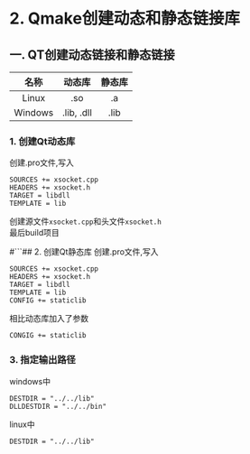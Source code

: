 # 2. Qmake创建动态和静态链接库

## 一. QT创建动态链接和静态链接
名称 | 动态库|静态库
:-: | :-: | :-:
Linux | .so | .a
Windows| .lib, .dll|.lib

### 1. 创建Qt动态库

创建.pro文件,写入
```
SOURCES += xsocket.cpp
HEADERS += xsocket.h
TARGET = libdll
TEMPLATE = lib
```
创建源文件`xsocket.cpp`和头文件`xsocket.h`\
最后build项目

#```## 2. 创建Qt静态库
创建.pro文件,写入
```
SOURCES += xsocket.cpp
HEADERS += xsocket.h
TARGET = libdll
TEMPLATE = lib  
CONFIG += staticlib
```
相比动态库加入了参数
```
CONGIG += staticlib
```

### 3. 指定输出路径
windows中
```
DESTDIR = "../../lib"
DLLDESTDIR = "../../bin"
```
linux中
```
DESTDIR = "../../lib"
```